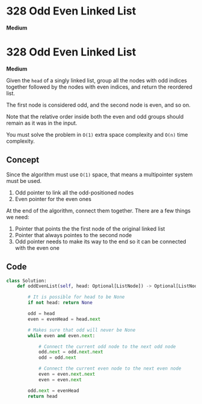 # 328 Odd Even Linked List

**Medium**

# 328 Odd Even Linked List

**Medium**

Given the `head` of a singly linked list, group all the nodes with odd indices together followed by the nodes with even indices, and return the reordered list.

The first node is considered odd, and the second node is even, and so on.

Note that the relative order inside both the even and odd groups should remain as it was in the input.

You must solve the problem in `O(1)` extra space complexity and `O(n)` time complexity.

## Concept

Since the algorithm must use `O(1)` space, that means a multipointer system must be used.

1. Odd pointer to link all the odd-positioned nodes
2. Even pointer for the even ones

At the end of the algorithm, connect them together. There are a few things we need:

1. Pointer that points the the first node of the original linked list
2. Pointer that always pointes to the second node
3. Odd pointer needs to make its way to the end so it can be connected with the even one

## Code

```python
class Solution:
    def oddEvenList(self, head: Optional[ListNode]) -> Optional[ListNode]:

        # It is possible for head to be None
        if not head: return None

        odd = head
        even = evenHead = head.next

        # Makes sure that odd will never be None
        while even and even.next:

            # Connect the current odd node to the next odd node
            odd.next = odd.next.next
            odd = odd.next

            # Connect the current even node to the next even node
            even = even.next.next
            even = even.next

        odd.next = evenHead
        return head
```
